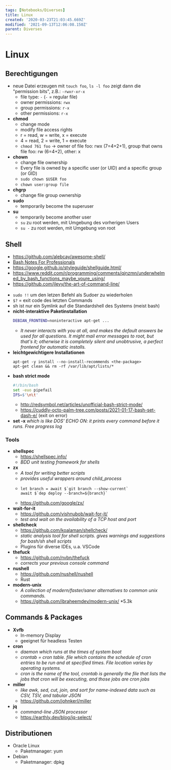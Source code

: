 ```yaml
---
tags: [Notebooks/Diverses]
title: Linux
created: '2020-03-23T21:03:45.669Z'
modified: '2021-09-13T12:06:08.150Z'
parent: Diverses
---
```


# Linux

## Berechtigungen
- neue Datei erzeugen mit `touch foo`, `ls -l foo` zeigt dann die "permission bits", z.B.: `-rwxr-xr-x`
  - file type: `-` (`-` = regular file)
  - owner permissions: `rwx`
  - group permissions: `r-x`
  - other permissions: `r-x`
- **chmod**
  - change mode
  - modify file access rights
  - r = read, w = write, x = execute
  - 4 = read, 2 = write, 1 = execute
  - `chmod 761 foo` -> owner of file foo: rwx (7=4+2+1), group that owns file foo: rw (6=4+2), other: x 
- **chown**
  - change file ownership
  - Every file is owned by a specific user (or UID) and a specific group (or GID)
  - `sudo chown $USER foo`
  - `chown user:group file`
- **chgrp**
  - change file group ownership
- **sudo**
  - temporarily become the superuser
- **su**
  - temporarily become another user
  - `su` zu root werden, mit Umgebung des vorherigen Users
  - `su -` zu root werden, mit Umgebung von root


## Shell
- <https://github.com/alebcay/awesome-shell/>
- [Bash Notes For Professionals](https://books.goalkicker.com/BashBook/)
- <https://google.github.io/styleguide/shellguide.html/>
- <https://www.reddit.com/r/programming/comments/qjnzmn/underwhelmed_by_bash_functions_maybe_youre_using/>
- <https://github.com/jlevy/the-art-of-command-line/>
<br/><br/>
- `sudo !!` um den letzen Befehl als Sudoer zu wiederholen
- `$?` = exit code des letzten Commands
- sh ist nur ein Symlink auf die Standardshell des Systems (meist bash)
- **nicht-interaktive Paketinstallation**
  ```sh
  DEBIAN_FRONTEND=noninteractive apt-get ...
  ```
  - *It never interacts with you at all, and makes the default answers be  used  for  all  questions.  It might  mail  error messages to root, but that's it; otherwise it is completely silent and unobtrusive,  a  perfect  frontend  for automatic installs.*
- **leichtgewichtigere Installationen**
  ```
  apt-get -y install --no-install-recommends <the-package>
  apt-get clean && rm -rf /var/lib/apt/lists/*
  ```
- **bash strict mode**
  ```bash
  #!/bin/bash
  set -euo pipefail
  IFS=$'\n\t'
  ```
  - <http://redsymbol.net/articles/unofficial-bash-strict-mode/>
  - <https://cuddly-octo-palm-tree.com/posts/2021-01-17-bash-set-dash-e/> (exit on error)
- **set -x**
  *which is like DOS’ ECHO ON: it prints every command before it runs. Free progress log*

### Tools
  - **shellspec**
    - <https://shellspec.info/>
    - *BDD unit testing framework for shells*
  - **zx**
    - *A tool for writing better scripts*
    - *provides useful wrappers around child_process*
    - ```
      let branch = await $`git branch --show-current`
      await $`dep deploy --branch=${branch}`
      ```
    - <https://github.com/google/zx/>
  - **wait-for-it**
    - <https://github.com/vishnubob/wait-for-it/>
    - *test and wait on the availability of a TCP host and port*
  - **shellcheck**
    - <https://github.com/koalaman/shellcheck/>
    - *static analysis tool for shell scripts. gives warnings and suggestions for bash/sh shell scripts*
    - Plugins für diverse IDEs, u.a. VSCode
  - **thefuck**
    - https://github.com/nvbn/thefuck
    - *corrects your previous console command*
  - **nushell**
    - https://github.com/nushell/nushell
    - Rust
  - **modern-unix**
    - *A collection of modern/faster/saner alternatives to common unix commands.*
    - <https://github.com/ibraheemdev/modern-unix/> *5.3k


## Commands & Packages
- **Xvfb**
  - In-memory Display
  - geeignet für headless Testen
- **cron**
  - *daemon which runs at the times of system boot*
  - *crontab = cron table. file which contains the schedule of cron entries to be run and at specified times. File location varies by operating systems.*
  - *cron is the name of the tool, crontab is generally the file that lists the jobs that cron will be executing, and those jobs are cron jobs*
- **miller**
  - *like awk, sed, cut, join, and sort for name-indexed data such as CSV, TSV, and tabular JSON*
  - https://github.com/johnkerl/miller
- **jq**
  - *command-line JSON processor*
  - <https://earthly.dev/blog/jq-select/>


## Distributionen
- Oracle Linux
  - Paketmanager: yum
- Debian
  - Paketmanager: dpkg
